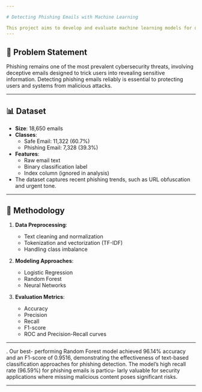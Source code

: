 ```yaml
---

# Detecting Phishing Emails with Machine Learning

This project aims to develop and evaluate machine learning models for detecting phishing emails. Using a dataset of over 18,000 labeled email samples, we explore different classification techniques to identify malicious email content and improve cybersecurity defenses.
---
```


## 🧠 Problem Statement

Phishing remains one of the most prevalent cybersecurity threats, involving deceptive emails designed to trick users into revealing sensitive information. Detecting phishing emails reliably is essential to protecting users and systems from malicious attacks.

---

## 📊 Dataset

- **Size**: 18,650 emails
- **Classes**: 
  - Safe Email: 11,322 (60.7%)
  - Phishing Email: 7,328 (39.3%)
- **Features**:
  - Raw email text
  - Binary classification label
  - Index column (ignored in analysis)
- The dataset captures recent phishing trends, such as URL obfuscation and urgent tone.

---

## 🔧 Methodology

1. **Data Preprocessing**:
   - Text cleaning and normalization
   - Tokenization and vectorization (TF-IDF)
   - Handling class imbalance

2. **Modeling Approaches**:
   - Logistic Regression
   - Random Forest
   - Neural Networks

3. **Evaluation Metrics**:
   - Accuracy
   - Precision
   - Recall
   - F1-score
   - ROC and Precision-Recall curves

---
. Our best-
performing Random Forest model achieved 96.14% accuracy
and an F1-score of 0.9516, demonstrating the effectiveness of
text-based classification approaches for phishing detection. The
model’s high recall rate (96.59%) for phishing emails is particu-
larly valuable for security applications where missing malicious
content poses significant risks.

---
